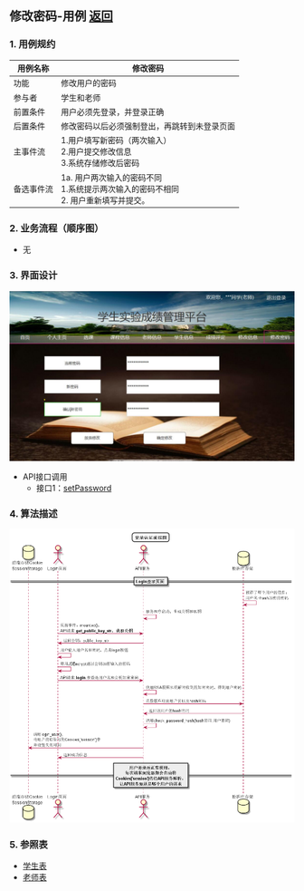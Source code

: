 ## 修改密码-用例 [返回](../README.md)

### 1. 用例规约

用例名称 | 修改密码
---|---
功能 | 修改用户的密码
参与者 | 学生和老师 
前置条件 | 用户必须先登录，并登录正确 
后置条件 | 修改密码以后必须强制登出，再跳转到未登录页面 
主事件流 | 1.用户填写新密码（两次输入）<br>2.用户提交修改信息 <br>3.系统存储修改后密码 
备选事件流 | 1a. 用户两次输入的密码不同    <br>1.系统提示两次输入的密码不相同   <br>2. 用户重新填写并提交。

### 2. 业务流程（顺序图）
- 无

### 3. 界面设计

![修改密码](../ui/修改密码.jpg)

- API接口调用
    - 接口1：[setPassword](../接口/setPassword.md)
    

### 4. 算法描述
![](./图片/修改密码算法描述.png)

### 5. 参照表
- [学生表](../数据库设计.md)
- [老师表](../数据库设计.md)

